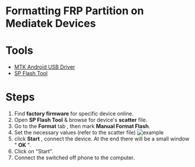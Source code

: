 # Formatting FRP Partition on Mediatek Devices

# Tools
- [MTK Android USB Driver](Drivers/MTK_Android_USB_Driver.zip) 
- [SP Flash Tool](Tools/SP_Flash_Tool_exe_Windows_v5.1916.00.000.zip)

# Steps
1. Find **factory firmware** for specific device online.
2. Open **SP Flash Tool** & browse for device's **scatter** file.
3. Go to the **Format** tab , then mark **Manual Format Flash**.
4. Set the necessary values (refer to the scatter file)
![example](https://i.imgur.com/Tw9y7IX.png)
5. click **Start** , connect the device. At the end there will be a small window " **OK** ".
6. Click on "Start".
7. Connect the switched off phone to the computer.


